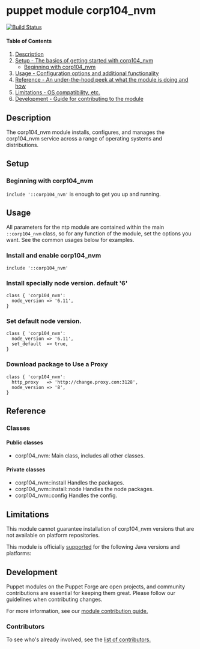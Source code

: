 # puppet module corp104_nvm
[![Build Status](https://travis-ci.org/104corp/puppet-corp104_nvm.svg?branch=master)](https://travis-ci.org/104corp/puppet-corp104_nvm)


#### Table of Contents

1. [Description](#description)
1. [Setup - The basics of getting started with corp104_nvm](#setup)
    * [Beginning with corp104_nvm](#beginning-with-corp104_nvm)
1. [Usage - Configuration options and additional functionality](#usage)
1. [Reference - An under-the-hood peek at what the module is doing and how](#reference)
1. [Limitations - OS compatibility, etc.](#limitations)
1. [Development - Guide for contributing to the module](#development)

## Description

The corp104_nvm module installs, configures, and manages the corp104_nvm service across a range of operating systems and distributions.

## Setup

### Beginning with corp104_nvm

`include '::corp104_nvm'` is enough to get you up and running.

## Usage

All parameters for the ntp module are contained within the main `::corp104_nvm` class, so for any function of the module, set the options you want. See the common usages below for examples.

### Install and enable corp104_nvm

```puppet
include '::corp104_nvm'
```

### Install specially node version. default '6'

```puppet
class { 'corp104_nvm':
  node_version => '6.11',
}
```

### Set default node version.

```puppet
class { 'corp104_nvm':
  node_version => '6.11',
  set_default  => true,
}
```

### Download package to Use a Proxy

```puppet
class { 'corp104_nvm':
  http_proxy   => 'http://change.proxy.com:3128',
  node_version => '8',
}
```

## Reference

### Classes

#### Public classes

* corp104_nvm: Main class, includes all other classes.

#### Private classes

* corp104_nvm::install Handles the packages.
* corp104_nvm::install::node Handles the node packages.
* corp104_nvm::config Handles the config.


## Limitations

This module cannot guarantee installation of corp104_nvm versions that are not available on  platform repositories.

This module is officially [supported](https://forge.puppetlabs.com/supported) for the following Java versions and platforms:

## Development

Puppet modules on the Puppet Forge are open projects, and community contributions are essential for keeping them great. Please follow our guidelines when contributing changes.

For more information, see our [module contribution guide.](https://docs.puppetlabs.com/forge/contributing.html)

### Contributors

To see who's already involved, see the [list of contributors.](https://github.com/puppetlabs/puppetlabs-ntp/graphs/contributors)
